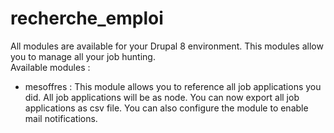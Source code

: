# recherche_emploi
All modules are available for your Drupal 8 environment. This modules allow you to manage all your job hunting.<br>
Available modules :<br>
- mesoffres : This module allows you to reference all job applications you did. All job applications will be as node. You can now export all job applications as csv file. You can also configure the module to enable mail notifications.
